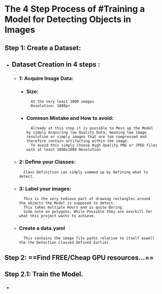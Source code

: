 # The 4 Step Process of #Training a Model for Detecting Objects in Images

## Step 1:  Create a Dataset:

- ## Dataset Creation in 4 steps :
	- ### 1: Acquire Image  Data: 
		- ### Size:
				At the very least 1000 images
				Resolution: 1080p+
				
		- ### Common Mistake and How to avoid:
				Already at this step it is possible to Mess up the Model by simply Acquiring low Quality Data, meaning low image resolution or simply images that are too compressed and therefore contain artifacting within the image.
				To avoid this simply Choose High Quality PNG or JPEG files with at least 1080x1080 Resolution
	- ### 2: Define your Classes:
			Class Definition can simply summed up by Defining what to detect. 
	- ### 3: Label your images:
			This is the very tedious part of drawing rectangles around the objects the Model is supposed to detect.
			This takes multiple Hours and is quite Boring.
			Side note on polygons: While Possible they are overkill for what this project wants to achieve.
	- ### Create a data.yaml
			This contains the image file paths relative to itself aswell the the Detection Classed Defined Earlier.

## Step 2: ==**Find FREE/Cheap GPU resources...**==

## Step 2.1:  Train the Model.
- ###  


